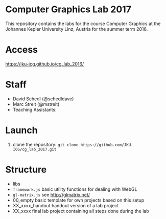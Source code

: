 # Computer Graphics Lab 2017

This repository contains the labs for the course Computer Graphics at the Johannes Kepler University Linz, Austria for the summer term 2016.

# Access

https://jku-icg.github.io/cg_lab_2016/

# Staff
 * David Schedl (@schedldave)
 * Marc Streit (@mstreit)
 * Teaching Assistants: 

# Launch

1. clone the repository: `git clone https://github.com/JKU-ICG/cg_lab_2017.git`

# Structure

 * libs
  * `framework.js` basic utility functions for dealing with WebGL
  * `gl-matrix.js` see http://glmatrix.net/
 * 00_empty
   basic template for own projects based on this setup
 * XX_xxxx_handout
   handout version of a lab project
 * XX_xxxx
   final lab project containing all steps done during the lab
